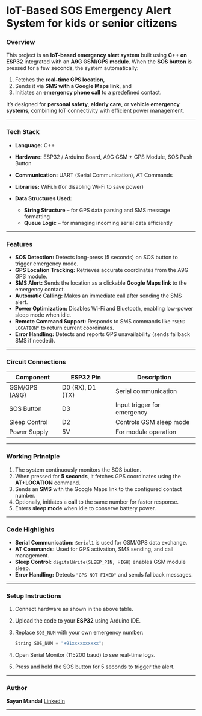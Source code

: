 

#  IoT-Based SOS Emergency Alert System for kids or senior citizens

###  Overview

This project is an **IoT-based emergency alert system** built using **C++ on ESP32** integrated with an **A9G GSM/GPS module**.
When the **SOS button** is pressed for a few seconds, the system automatically:

1. Fetches the **real-time GPS location**,
2. Sends it via **SMS with a Google Maps link**, and
3. Initiates an **emergency phone call** to a predefined contact.

It’s designed for **personal safety**, **elderly care**, or **vehicle emergency systems**, combining IoT connectivity with efficient power management.

---

###  Tech Stack

* **Language:** C++
* **Hardware:** ESP32 / Arduino Board, A9G GSM + GPS Module, SOS Push Button
* **Communication:** UART (Serial Communication), AT Commands
* **Libraries:** WiFi.h (for disabling Wi-Fi to save power)
* **Data Structures Used:**

  * **String Structure** – for GPS data parsing and SMS message formatting
  * **Queue Logic** – for managing incoming serial data efficiently

---

###  Features

*  **SOS Detection:** Detects long-press (5 seconds) on SOS button to trigger emergency mode.
*  **GPS Location Tracking:** Retrieves accurate coordinates from the A9G GPS module.
*  **SMS Alert:** Sends the location as a clickable **Google Maps link** to the emergency contact.
*  **Automatic Calling:** Makes an immediate call after sending the SMS alert.
*  **Power Optimization:** Disables Wi-Fi and Bluetooth, enabling low-power sleep mode when idle.
*  **Remote Command Support:** Responds to SMS commands like `"SEND LOCATION"` to return current coordinates.
*  **Error Handling:** Detects and reports GPS unavailability (sends fallback SMS if needed).

---

###  Circuit Connections

| Component     | ESP32 Pin        | Description                 |
| ------------- | ---------------- | --------------------------- |
| GSM/GPS (A9G) | D0 (RX), D1 (TX) | Serial communication        |
| SOS Button    | D3               | Input trigger for emergency |
| Sleep Control | D2               | Controls GSM sleep mode     |
| Power Supply  | 5V               | For module operation        |

---

###  Working Principle

1. The system continuously monitors the SOS button.
2. When pressed for **5 seconds**, it fetches GPS coordinates using the **AT+LOCATION** command.
3. Sends an **SMS** with the Google Maps link to the configured contact number.
4. Optionally, initiates a **call** to the same number for faster response.
5. Enters **sleep mode** when idle to conserve battery power.

---

###  Code Highlights

* **Serial Communication:** `Serial1` is used for GSM/GPS data exchange.
* **AT Commands:** Used for GPS activation, SMS sending, and call management.
* **Sleep Control:** `digitalWrite(SLEEP_PIN, HIGH)` enables GSM module sleep.
* **Error Handling:** Detects `"GPS NOT FIXED"` and sends fallback messages.

---

###  Setup Instructions

1. Connect hardware as shown in the above table.
2. Upload the code to your **ESP32** using Arduino IDE.
3. Replace `SOS_NUM` with your own emergency number:

   ```cpp
   String SOS_NUM = "+91xxxxxxxxxx";
   ```
4. Open Serial Monitor (115200 baud) to see real-time logs.
5. Press and hold the SOS button for 5 seconds to trigger the alert.

---



###  Author

**Sayan Mandal**
[LinkedIn](https://linkedin.com/in/iamsayanmandal)

---


